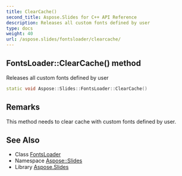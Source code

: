 ```yaml
---
title: ClearCache()
second_title: Aspose.Slides for C++ API Reference
description: Releases all custom fonts defined by user
type: docs
weight: 40
url: /aspose.slides/fontsloader/clearcache/
---
```

## FontsLoader::ClearCache() method


Releases all custom fonts defined by user

```cpp
static void Aspose::Slides::FontsLoader::ClearCache()
```

## Remarks


This method needs to clear cache with custom fonts defined by user.
## See Also

* Class [FontsLoader](../)
* Namespace [Aspose::Slides](../../)
* Library [Aspose.Slides](../../../)